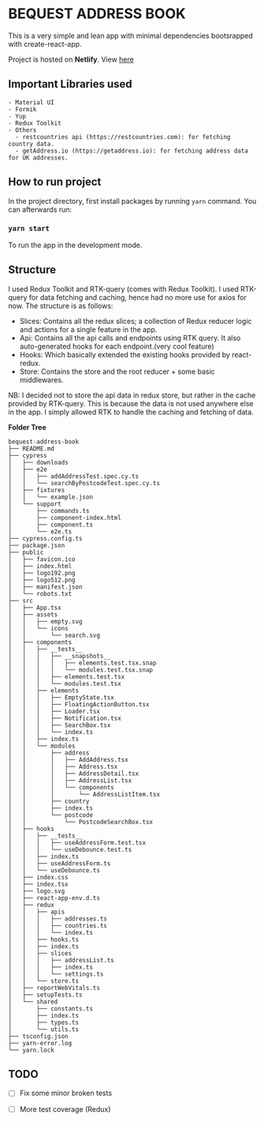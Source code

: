 # BEQUEST ADDRESS BOOK

This is a very simple and lean app with minimal dependencies bootsrapped with create-react-app.

Project is hosted on **Netlify**. View [here](https://thunderous-cupcake-b07e7a.netlify.app/)

## Important Libraries used 
    - Material UI
    - Formik
    - Yup
    - Redux Toolkit
    - Others
      - restcountries api (https://restcountries.com): for fetching country data.
      - getAddress.io (https://getaddress.io): for fetching address data for UK addresses.

## How to run project
In the project directory, first install packages by running `yarn` command. You can afterwards run:
### `yarn start`
To run the app in the development mode.

## Structure 
I used Redux Toolkit and RTK-query (comes with Redux Toolkit). 
I used RTK-query for data fetching and caching, hence had no more use for axios for now.
The structure is as follows:
- Slices: Contains all the redux slices; a collection of Redux reducer logic and actions for a single feature in the app.
- Api: Contains all the api calls and endpoints using RTK query. It also auto-generated hooks for each endpoint.(very cool feature)
- Hooks: Which basically extended the existing hooks provided by react-redux.
- Store: Contains the store and the root reducer + some basic middlewares.

NB: I decided not to store the api data in redux store, but rather in the cache provided by RTK-query. 
This is because the data is not used anywhere else in the app. 
I simply allowed RTK to handle the caching and fetching of data.

**Folder Tree**
```
bequest-address-book
├── README.md
├── cypress
│   ├── downloads
│   ├── e2e
│   │   ├── addAddressTest.spec.cy.ts
│   │   └── searchByPostcodeTest.spec.cy.ts
│   ├── fixtures
│   │   └── example.json
│   └── support
│       ├── commands.ts
│       ├── component-index.html
│       ├── component.ts
│       └── e2e.ts
├── cypress.config.ts
├── package.json
├── public
│   ├── favicon.ico
│   ├── index.html
│   ├── logo192.png
│   ├── logo512.png
│   ├── manifest.json
│   └── robots.txt
├── src
│   ├── App.tsx
│   ├── assets
│   │   ├── empty.svg
│   │   └── icons
│   │       └── search.svg
│   ├── components
│   │   ├── __tests__
│   │   │   ├── __snapshots__
│   │   │   │   ├── elements.test.tsx.snap
│   │   │   │   └── modules.test.tsx.snap
│   │   │   ├── elements.test.tsx
│   │   │   └── modules.test.tsx
│   │   ├── elements
│   │   │   ├── EmptyState.tsx
│   │   │   ├── FloatingActionButton.tsx
│   │   │   ├── Loader.tsx
│   │   │   ├── Notification.tsx
│   │   │   ├── SearchBox.tsx
│   │   │   └── index.ts
│   │   ├── index.ts
│   │   └── modules
│   │       ├── address
│   │       │   ├── AddAddress.tsx
│   │       │   ├── Address.tsx
│   │       │   ├── AddressDetail.tsx
│   │       │   ├── AddressList.tsx
│   │       │   └── components
│   │       │       └── AddressListItem.tsx
│   │       ├── country
│   │       ├── index.ts
│   │       └── postcode
│   │           └── PostcodeSearchBox.tsx
│   ├── hooks
│   │   ├── __tests__
│   │   │   ├── useAddressForm.test.tsx
│   │   │   └── useDebounce.test.ts
│   │   ├── index.ts
│   │   ├── useAddressForm.ts
│   │   └── useDebounce.ts
│   ├── index.css
│   ├── index.tsx
│   ├── logo.svg
│   ├── react-app-env.d.ts
│   ├── redux
│   │   ├── apis
│   │   │   ├── addresses.ts
│   │   │   ├── countries.ts
│   │   │   └── index.ts
│   │   ├── hooks.ts
│   │   ├── index.ts
│   │   ├── slices
│   │   │   ├── addressList.ts
│   │   │   ├── index.ts
│   │   │   └── settings.ts
│   │   └── store.ts
│   ├── reportWebVitals.ts
│   ├── setupTests.ts
│   └── shared
│       ├── constants.ts
│       ├── index.ts
│       ├── types.ts
│       └── utils.ts
├── tsconfig.json
├── yarn-error.log
└── yarn.lock
```

## TODO
- [ ] Fix some minor broken tests
- [ ] More test coverage (Redux)





